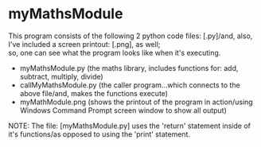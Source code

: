 # myMathsModule

This program consists of the following 2 python code files: [.py]/and, also, I've included a screen printout: [.png], as well;  
so, one can see what the program looks like when it's executing.  

- myMathsModule.py         (the maths library, includes functions for: add, subtract, multiply, divide)
- callMyMathsModule.py     (the caller program...which connects to the above file/and, makes the functions execute)
- myMathModule.png         (shows the printout of the program in action/using Windows Command Prompt screen window to show all output)

NOTE: The file: [myMathsModule.py] uses the 'return' statement inside of it's functions/as opposed to using the 'print' statement.

